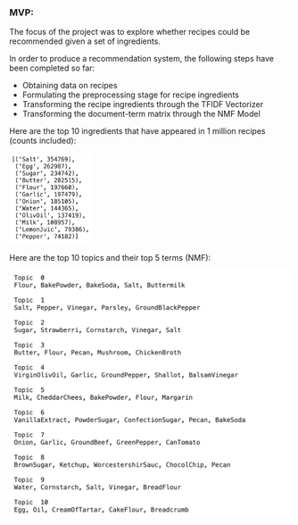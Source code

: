 ### MVP:

The focus of the project was to explore whether recipes could be recommended given a set of ingredients.

In order to produce a recommendation system, the following steps have been completed so far:

- Obtaining data on recipes 
- Formulating the preprocessing stage for recipe ingredients
- Transforming the recipe ingredients through the TFIDF Vectorizer
- Transforming the document-term matrix through the NMF Model

Here are the top 10 ingredients that have appeared in 1 million recipes (counts included): 

<img src="images/top_10_ingredients.png" style="zoom: 33%;" />

Here are the top 10 topics and their top 5 terms (NMF):

<img src="images/top_10_topics.png" alt="top_10_topics" style="zoom:50%;" />
